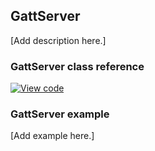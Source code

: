## GattServer

[Add description here.]

### GattServer class reference

[![View code](http://www.mbed.com/embed/?type=library)](http://os-doc-builder.test.mbed.com/docs/v5.7/mbed-os-api-doxy/class_gatt_server.html)

### GattServer example

[Add example here.]
